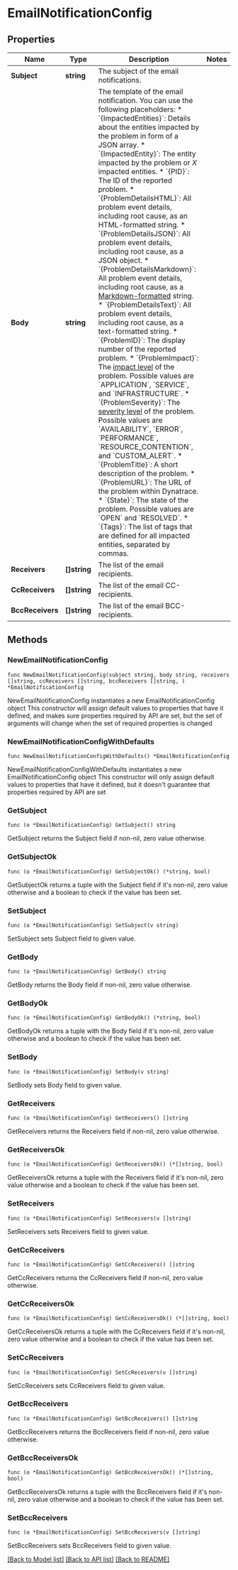 # EmailNotificationConfig

## Properties

Name | Type | Description | Notes
------------ | ------------- | ------------- | -------------
**Subject** | **string** | The subject of the email notifications. | 
**Body** | **string** | The template of the email notification.   You can use the following placeholders:  * &#x60;{ImpactedEntities}&#x60;: Details about the entities impacted by the problem in form of a JSON array.  * &#x60;{ImpactedEntity}&#x60;: The entity impacted by the problem or *X* impacted entities.  * &#x60;{PID}&#x60;: The ID of the reported problem.  * &#x60;{ProblemDetailsHTML}&#x60;: All problem event details, including root cause, as an HTML-formatted string.  * &#x60;{ProblemDetailsJSON}&#x60;: All problem event details, including root cause, as a JSON object.  * &#x60;{ProblemDetailsMarkdown}&#x60;: All problem event details, including root cause, as a [Markdown-formatted](https://www.markdownguide.org/cheat-sheet/) string.  * &#x60;{ProblemDetailsText}&#x60;: All problem event details, including root cause, as a text-formatted string.  * &#x60;{ProblemID}&#x60;: The display number of the reported problem.  * &#x60;{ProblemImpact}&#x60;: The [impact level](https://www.dynatrace.com/support/help/shortlink/impact-analysis) of the problem. Possible values are &#x60;APPLICATION&#x60;, &#x60;SERVICE&#x60;, and &#x60;INFRASTRUCTURE&#x60;.  * &#x60;{ProblemSeverity}&#x60;: The [severity level](https://www.dynatrace.com/support/help/shortlink/event-types) of the problem. Possible values are &#x60;AVAILABILITY&#x60;, &#x60;ERROR&#x60;, &#x60;PERFORMANCE&#x60;, &#x60;RESOURCE_CONTENTION&#x60;, and &#x60;CUSTOM_ALERT&#x60;.  * &#x60;{ProblemTitle}&#x60;: A short description of the problem.  * &#x60;{ProblemURL}&#x60;: The URL of the problem within Dynatrace.  * &#x60;{State}&#x60;: The state of the problem. Possible values are &#x60;OPEN&#x60; and &#x60;RESOLVED&#x60;.  * &#x60;{Tags}&#x60;: The list of tags that are defined for all impacted entities, separated by commas.   | 
**Receivers** | **[]string** | The list of the email recipients. | 
**CcReceivers** | **[]string** | The list of the email CC-recipients. | 
**BccReceivers** | **[]string** | The list of the email BCC-recipients. | 

## Methods

### NewEmailNotificationConfig

`func NewEmailNotificationConfig(subject string, body string, receivers []string, ccReceivers []string, bccReceivers []string, ) *EmailNotificationConfig`

NewEmailNotificationConfig instantiates a new EmailNotificationConfig object
This constructor will assign default values to properties that have it defined,
and makes sure properties required by API are set, but the set of arguments
will change when the set of required properties is changed

### NewEmailNotificationConfigWithDefaults

`func NewEmailNotificationConfigWithDefaults() *EmailNotificationConfig`

NewEmailNotificationConfigWithDefaults instantiates a new EmailNotificationConfig object
This constructor will only assign default values to properties that have it defined,
but it doesn't guarantee that properties required by API are set

### GetSubject

`func (o *EmailNotificationConfig) GetSubject() string`

GetSubject returns the Subject field if non-nil, zero value otherwise.

### GetSubjectOk

`func (o *EmailNotificationConfig) GetSubjectOk() (*string, bool)`

GetSubjectOk returns a tuple with the Subject field if it's non-nil, zero value otherwise
and a boolean to check if the value has been set.

### SetSubject

`func (o *EmailNotificationConfig) SetSubject(v string)`

SetSubject sets Subject field to given value.


### GetBody

`func (o *EmailNotificationConfig) GetBody() string`

GetBody returns the Body field if non-nil, zero value otherwise.

### GetBodyOk

`func (o *EmailNotificationConfig) GetBodyOk() (*string, bool)`

GetBodyOk returns a tuple with the Body field if it's non-nil, zero value otherwise
and a boolean to check if the value has been set.

### SetBody

`func (o *EmailNotificationConfig) SetBody(v string)`

SetBody sets Body field to given value.


### GetReceivers

`func (o *EmailNotificationConfig) GetReceivers() []string`

GetReceivers returns the Receivers field if non-nil, zero value otherwise.

### GetReceiversOk

`func (o *EmailNotificationConfig) GetReceiversOk() (*[]string, bool)`

GetReceiversOk returns a tuple with the Receivers field if it's non-nil, zero value otherwise
and a boolean to check if the value has been set.

### SetReceivers

`func (o *EmailNotificationConfig) SetReceivers(v []string)`

SetReceivers sets Receivers field to given value.


### GetCcReceivers

`func (o *EmailNotificationConfig) GetCcReceivers() []string`

GetCcReceivers returns the CcReceivers field if non-nil, zero value otherwise.

### GetCcReceiversOk

`func (o *EmailNotificationConfig) GetCcReceiversOk() (*[]string, bool)`

GetCcReceiversOk returns a tuple with the CcReceivers field if it's non-nil, zero value otherwise
and a boolean to check if the value has been set.

### SetCcReceivers

`func (o *EmailNotificationConfig) SetCcReceivers(v []string)`

SetCcReceivers sets CcReceivers field to given value.


### GetBccReceivers

`func (o *EmailNotificationConfig) GetBccReceivers() []string`

GetBccReceivers returns the BccReceivers field if non-nil, zero value otherwise.

### GetBccReceiversOk

`func (o *EmailNotificationConfig) GetBccReceiversOk() (*[]string, bool)`

GetBccReceiversOk returns a tuple with the BccReceivers field if it's non-nil, zero value otherwise
and a boolean to check if the value has been set.

### SetBccReceivers

`func (o *EmailNotificationConfig) SetBccReceivers(v []string)`

SetBccReceivers sets BccReceivers field to given value.



[[Back to Model list]](../README.md#documentation-for-models) [[Back to API list]](../README.md#documentation-for-api-endpoints) [[Back to README]](../README.md)


